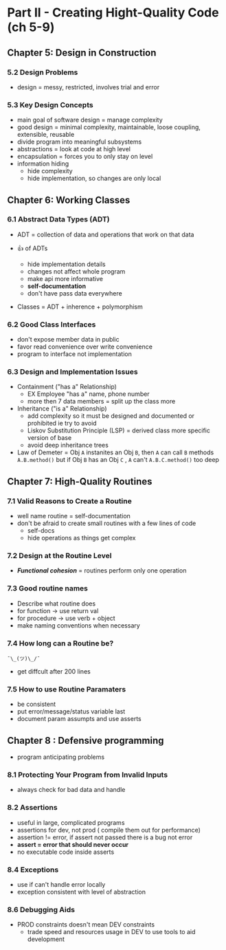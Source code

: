 # Part II - Creating Hight-Quality Code (ch 5-9)

## Chapter 5: Design in Construction

### 5.2 Design Problems

* design = messy, restricted, involves trial and error

### 5.3 Key Design Concepts

* main goal of software design = manage complexity
* good design = minimal complexity, maintainable, loose coupling, extensible, reusable
* divide program into meaningful subsystems
* abstractions = look at code at high level
* encapsulation = forces you to only stay on level
* information hiding
  * hide complexity
  * hide implementation, so changes are only local

## Chapter 6: Working Classes

### 6.1 Abstract Data Types (ADT)

* ADT = collection of data and operations that work on that data
* :thumbsup: of ADTs

  * hide implementation details
  * changes not affect whole program
  * make api more informative
  * **self-documentation**
  * don't have pass data everywhere

* Classes = ADT + inherence + polymorphism

### 6.2 Good Class Interfaces

* don't expose member data in public
* favor read convenience over write convenience
* program to interface not implementation

### 6.3 Design and Implementation Issues

* Containment ("has a" Relationship)
  * EX Employee "has a" name, phone number
  * more then 7 data members = split up the class more
* Inheritance ("is a" Relationship)
  * add complexity so it must be designed and documented or prohibited ie try to avoid
  * Liskov Substitution Principle (LSP) = derived class more specific version of base
  * avoid deep inheritance trees
* Law of Demeter = Obj `A` instanites an Obj `B`, then `A` can call `B` methods `A.B.method()` but if Obj `B` has an Obj `C` , `A` can't `A.B.C.method()` too deep

## Chapter 7: High-Quality Routines

### 7.1 Valid Reasons to Create a Routine

* well name routine = self-documentation
* don't be afraid to create small routines with a few lines of code
  * self-docs
  * hide operations as things get complex

### 7.2 Design at the Routine Level

* **_Functional cohesion_** = routines perform only one operation

### 7.3 Good routine names

* Describe what routine does
* for function -> use return val
* for procedure -> use verb + object
* make naming conventions when necessary

### 7.4 How long can a Routine be?

`¯\_(ツ)\_/¯`

* get diffcult after 200 lines

### 7.5 How to use Routine Paramaters

* be consistent
* put error/message/status variable last
* document param assumpts and use asserts

## Chapter 8 : Defensive programming

* program anticipating problems

### 8.1 Protecting Your Program from Invalid Inputs

* always check for bad data and handle

### 8.2 Assertions

* useful in large, complicated programs
* assertions for dev, not prod ( compile them out for performance)
* assertion != error, if assert not passed there is a bug not error
* **assert = error that should never occur**
* no executable code inside asserts

### 8.4 Exceptions

* use if can't handle error locally
* exception consistent with level of abstraction

### 8.6 Debugging Aids

* PROD constraints doesn't mean DEV constraints
  * trade speed and resources usage in DEV to use tools to aid development
